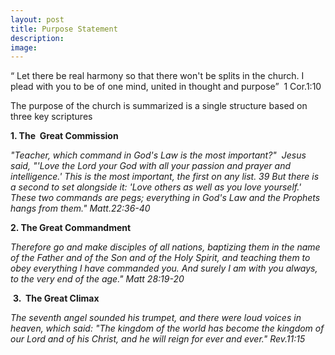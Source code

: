 ```yaml
---
layout: post
title: Purpose Statement
description: 
image: 
---
```


“ Let there be real harmony so that there won't be splits in the church. I plead with you to be of one mind, united in thought and purpose”  1 Cor.1:10

The purpose of the church is summarized is a single structure based on three key scriptures

**1. The  Great Commission**

*"Teacher, which command in God's Law is the most important?"  Jesus said, "'Love the Lord your God with all your passion and prayer and intelligence.' This is the most important, the first on any list. 39 But there is a second to set alongside it: 'Love others as well as you love yourself.' These two commands are pegs; everything in God's Law and the Prophets hangs from them." Matt.22:36-40*

**2. The Great Commandment**

*Therefore go and make disciples of all nations, baptizing them in the name of the Father and of the Son and of the Holy Spirit, and teaching them to obey everything I have commanded you. And surely I am with you always, to the very end of the age." Matt 28:19-20*

 **3.  The Great Climax**

*The seventh angel sounded his trumpet, and there were loud voices in heaven, which said: "The kingdom of the world has become the kingdom of our Lord and of his Christ, and he will reign for ever and ever." Rev.11:15*
